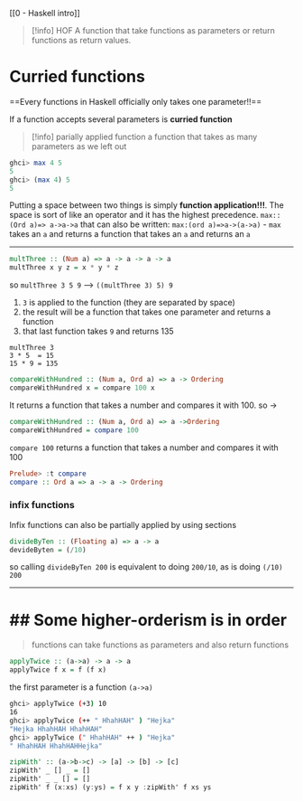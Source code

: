 [[0 - Haskell intro]]

>[!info] HOF
> A function that take functions as parameters or return functions as return values.


# Curried functions
==Every functions in Haskell officially only takes one parameter!!==

If a function accepts several parameters is **curried function**

>[!info] parially applied function
>a function that takes as many parameters as we left out


```haskell
ghci> max 4 5
5
ghci> (max 4) 5
5
```

Putting a space between two things is simply **function application!!!**.
The space is sort of like an operator and it has the highest precedence.
`max::(Ord a)=> a->a->a` that can also be written:
`max:(ord a)=>a->(a->a)` - `max` takes an `a` and returns a function that takes an `a` and returns an `a`

----
```haskell
multThree :: (Num a) => a -> a -> a -> a  
multThree x y z = x * y * z
```
so
`multThree 3 5 9` --> `((multThree 3) 5) 9`
1. `3` is applied to the function (they are separated by space)
2. the result will be a function that takes one parameter and returns a function
3. that last function takes `9`  and returns 135
```
multThree 3
3 * 5  = 15
15 * 9 = 135
```

```haskell
compareWithHundred :: (Num a, Ord a) => a -> Ordering  
compareWithHundred x = compare 100 x
```
It returns a function that takes a number and compares it with 100.
so ->
```haskell
compareWithHundred :: (Num a, Ord a) => a ->Ordering
compareWithHundred = compare 100
```

`compare 100` returns a function that takes a number and compares it with 100
```haskell
Prelude> :t compare  
compare :: Ord a => a -> a -> Ordering
```


### infix functions
Infix functions can also be partially applied by using sections
```haskell
divideByTen :: (Floating a) => a -> a
devideByten = (/10)
```
so
calling `divideByTen 200` is equivalent to doing `200/10`, as is doing `(/10) 200`

------
# ## Some higher-orderism is in order
> functions can take functions as parameters and also return functions

```haskell
applyTwice :: (a->a) -> a -> a
applyTwice f x = f (f x)
```
the first parameter is a function `(a->a)`
```bash
ghci> applyTwice (+3) 10
16
ghci> applyTwice (++ " HhahHAH" ) "Hejka"
"Hejka HhahHAH HhahHAH"
ghci> applyTwice (" HhahHAH" ++ ) "Hejka"
" HhahHAH HhahHAHHejka"
```


```haskell
zipWith' :: (a->b->c) -> [a] -> [b] -> [c]
zipWith' _ [] _ = []
zipWith' _ _ [] = []
zipWith' f (x:xs) (y:ys) = f x y :zipWith' f xs ys
```


